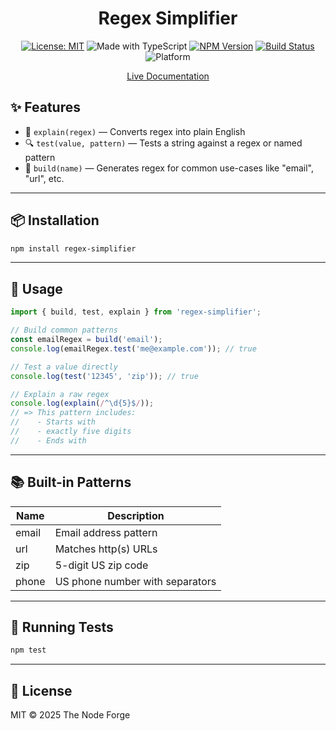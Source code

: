 <div align="center">

# Regex Simplifier

[![License: MIT](https://img.shields.io/badge/License-MIT-yellow.svg)](https://opensource.org/licenses/MIT)
![Made with TypeScript](https://img.shields.io/badge/Made%20with-TypeScript-007acc)
[![NPM Version](https://img.shields.io/npm/v/regex-simplifier)](https://www.npmjs.com/package/regex-simplifier)
[![Build Status](https://img.shields.io/github/actions/workflow/status/the-node-forge/regex-simplifier/ci.yaml?branch=main)](https://github.com/The-Node-Forge/regex-simplifier/actions)
![Platform](https://img.shields.io/badge/platform-node%20%7C%20browser-brightgreen)

[Live Documentation](https://the-node-forge.github.io/regex-simplifier/)

</div>

## ✨ Features

- 🧠 `explain(regex)` — Converts regex into plain English
- 🔍 `test(value, pattern)` — Tests a string against a regex or named pattern
- 🧱 `build(name)` — Generates regex for common use-cases like "email", "url", etc.

---

## 📦 Installation

```bash
npm install regex-simplifier
```

---

## 🚀 Usage

```ts
import { build, test, explain } from 'regex-simplifier';

// Build common patterns
const emailRegex = build('email');
console.log(emailRegex.test('me@example.com')); // true

// Test a value directly
console.log(test('12345', 'zip')); // true

// Explain a raw regex
console.log(explain(/^\d{5}$/));
// => This pattern includes:
//    - Starts with
//    - exactly five digits
//    - Ends with
```

---

## 📚 Built-in Patterns

| Name  | Description                     |
| ----- | ------------------------------- |
| email | Email address pattern           |
| url   | Matches http(s) URLs            |
| zip   | 5-digit US zip code             |
| phone | US phone number with separators |

---

## 🧪 Running Tests

```bash
npm test
```

---

## 📝 License

MIT © 2025 The Node Forge
